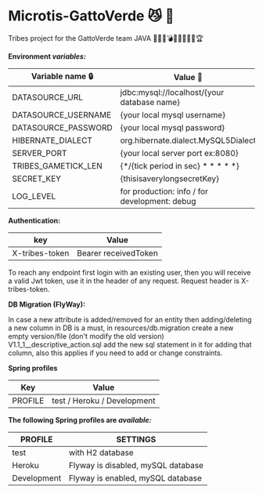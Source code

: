 # Microtis-GattoVerde :smirk_cat: :green_heart:

Tribes project for the GattoVerde team JAVA
:guardsman::moyai::bomb::crown::european_castle::circus_tent::no_mobile_phones::underage::trophy:

**Environment _variables:_**
 

| Variable name :lock: | Value :key: |
| -------------------- | ----------- |
|DATASOURCE_URL|jdbc:mysql://localhost/\{your database name}|
|DATASOURCE_USERNAME|\{your local mysql username}|
|DATASOURCE_PASSWORD|\{your local mysql password}|
|HIBERNATE_DIALECT|org.hibernate.dialect.MySQL5Dialect|
|SERVER_PORT|{your local server port ex:8080}|
|TRIBES_GAMETICK_LEN|{*/{tick period in sec} * * * * *}|
|SECRET_KEY|{thisisaverylongsecretKey}|
|LOG_LEVEL|for production: info / for development: debug|

**Authentication:**

| key           |  Value       |
| ------------- | -----------  |
| X-tribes-token| Bearer receivedToken|

To reach any endpoint first login with an existing user, then you will receive a valid 
Jwt token, use it in the header of any request. Request header is X-tribes-token.

**DB Migration (FlyWay):**

In case a new attribute is added/removed for an entity then adding/deleting 
a new column in DB is a must, in resources/db.migration create a new empty version/file 
(don't modify the old version) V1.1_1__descriptive_action.sql add the new sql statement
in it for adding that column, also this applies if you need to add or change constraints.

**Spring profiles**

| Key           |  Value       |
| ------------- | -----------  |
| PROFILE | test / Heroku / Development|

**The following Spring profiles are _available:_**

| PROFILE       |  SETTINGS    |
| ------------- | -----------  |
| test       | with H2 database  |
| Heroku     | Flyway is disabled, mySQL database |
| Development| Flyway is enabled, mySQL database      |